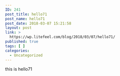 ```yaml
---
ID: 241
post_title: hello71
post_name: hello71
post_date: 2018-03-07 15:21:58
layout: post
link: >
  https://wp.litefeel.com/blog/2018/03/07/hello71/
published: true
tags: [ ]
categories:
  - Uncategorized
---
```

this is hello71
